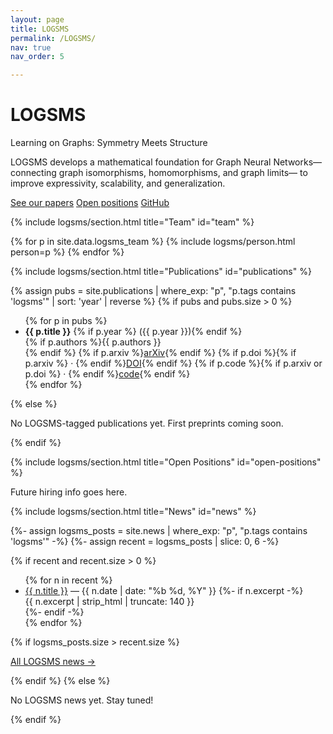 ```yaml
---
layout: page
title: LOGSMS
permalink: /LOGSMS/
nav: true
nav_order: 5

---
```


<!-- HERO BLOCK — the introductory section of the page -->
<div class="logsms-hero">

  <!-- Main project title -->
  <h1>LOGSMS</h1>

  <!-- Short tagline -->
  <p class="subtitle">
    Learning on Graphs: Symmetry Meets Structure
  </p>

  <!-- One-paragraph description -->
  <p class="subdesc">
    LOGSMS develops a mathematical foundation for Graph Neural Networks—
    connecting graph isomorphisms, homomorphisms, and graph limits—
    to improve expressivity, scalability, and generalization.
  </p>

  <!-- Call-to-action buttons -->
  <p class="cta-row">
    <a class="btn-ghost" href="#publications">See our papers</a>
    <a class="btn-ghost" href="#open-positions">Open positions</a>
    <a class="btn-ghost" href="https://github.com/YOUR_GITHUB">GitHub</a>
  </p>
</div>

{% include logsms/section.html title="Team" id="team" %}
<div class="logsms-team-grid">
  {% for p in site.data.logsms_team %}
    {% include logsms/person.html person=p %}
  {% endfor %}
</div>

{% include logsms/section.html title="Publications" id="publications" %}

{% assign pubs = site.publications | where_exp: "p", "p.tags contains 'logsms'" | sort: 'year' | reverse %}
{% if pubs and pubs.size > 0 %}
  <ul class="paper-list">
    {% for p in pubs %}
      <li>
        <strong>{{ p.title }}</strong>
        {% if p.year %} ({{ p.year }}){% endif %}
        <br>
        {% if p.authors %}<span class="text-muted">{{ p.authors }}</span><br>{% endif %}
        {% if p.arxiv %}<a href="{{ p.arxiv }}">arXiv</a>{% endif %}
        {% if p.doi %}{% if p.arxiv %} · {% endif %}<a href="https://doi.org/{{ p.doi }}">DOI</a>{% endif %}
        {% if p.code %}{% if p.arxiv or p.doi %} · {% endif %}<a href="{{ p.code }}">code</a>{% endif %}
      </li>
    {% endfor %}
  </ul>
{% else %}
  <p>No LOGSMS-tagged publications yet. First preprints coming soon.</p>
{% endif %}



{% include logsms/section.html title="Open Positions" id="open-positions" %}
<p>Future hiring info goes here.</p>

{% include logsms/section.html title="News" id="news" %}

{%- assign logsms_posts = site.news | where_exp: "p", "p.tags contains 'logsms'" -%}
{%- assign recent = logsms_posts | slice: 0, 6 -%}

{% if recent and recent.size > 0 %}
  <ul class="logsms-news">
  {% for n in recent %}
    <li>
      <a href="{{ n.url | relative_url }}">{{ n.title }}</a>
      <span class="date">— {{ n.date | date: "%b %d, %Y" }}</span>
      {%- if n.excerpt -%}
        <div class="excerpt">{{ n.excerpt | strip_html | truncate: 140 }}</div>
      {%- endif -%}
    </li>
  {% endfor %}
  </ul>

  {% if logsms_posts.size > recent.size %}
    <p class="more">
      <a href="{{ '/tag/logsms/' | relative_url }}">All LOGSMS news →</a>
    </p>
  {% endif %}
{% else %}
  <p>No LOGSMS news yet. Stay tuned!</p>
{% endif %}


